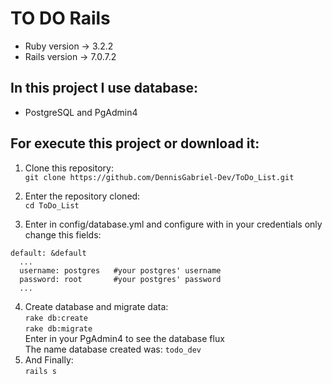 # TO DO Rails
* Ruby version -> 3.2.2
* Rails version -> 7.0.7.2

## In this project I use database:
* PostgreSQL and PgAdmin4

## For execute this project or download it:
1. Clone this repository:<br>
    ```git clone https://github.com/DennisGabriel-Dev/ToDo_List.git```

2. Enter the repository cloned:<br>
    ```cd ToDo_List```
3. Enter in config/database.yml and configure with in your credentials
only change this fields: <br>
```
default: &default
  ...
  username: postgres   #your postgres' username
  password: root       #your postgres' password
  ...
```
4. Create database and migrate data:<br>
    ```rake db:create```<br>
    ```rake db:migrate```<br>
    Enter in your PgAdmin4 to see the database flux <br>
    The name database created was: `todo_dev`
5. And Finally: <br>
  ```rails s```